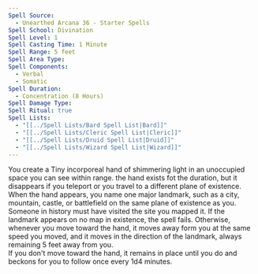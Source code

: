 ```yaml
---
Spell Source:
  - Unearthed Arcana 36 - Starter Spells
Spell School: Divination
Spell Level: 1
Spell Casting Time: 1 Minute
Spell Range: 5 feet
Spell Area Type: 
Spell Components:
  - Verbal
  - Somatic
Spell Duration:
  - Concentration (8 Hours)
Spell Damage Type: 
Spell Ritual: true
Spell Lists:
  - "[[../Spell Lists/Bard Spell List|Bard]]"
  - "[[../Spell Lists/Cleric Spell List|Cleric]]"
  - "[[../Spell Lists/Druid Spell List|Druid]]"
  - "[[../Spell Lists/Wizard Spell List|Wizard]]"
---
```


You create a Tiny incorporeal hand of shimmering light in an unoccupied space you can see within range. the hand exists fot the duration, but it disappears if you teleport or you travel to a different plane of existence.  
When the hand appears, you name one major landmark, such as a city, mountain, castle, or battlefield on the same plane of existence as you. Someone in history must have visited the site you mapped it. If the landmark appears on no map in existence, the spell fails. Otherwise, whenever you move toward the hand, it moves away form you at the same speed you moved, and it moves in the direction of the landmark, always remaining 5 feet away from you.  
If you don't move toward the hand, it remains in place until you do and beckons for you to follow once every 1d4 minutes.
